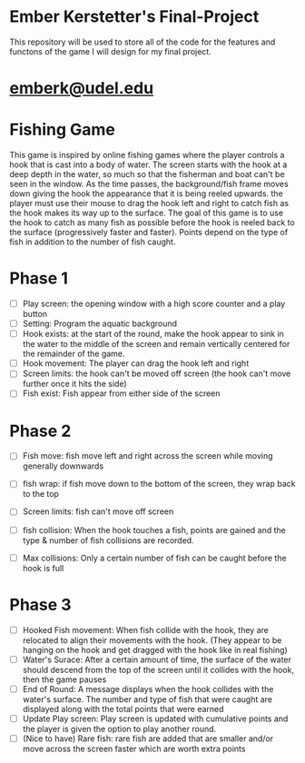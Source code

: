 # Ember Kerstetter's Final-Project
This repository will be used to store all of the code for the features and functons of the game I will design for my final project.
# emberk@udel.edu

# Fishing Game
This game is inspired by online fishing games where the player controls a hook that is cast into a body of water. The screen starts
with the hook at a deep depth in the water, so much so that the fisherman and boat can't be seen in the window. As the time passes, 
the background/fish frame moves down giving the hook the appearance that it is being reeled upwards. the player must use their mouse
to drag the hook left and right to catch fish as the hook makes its way up to the surface. The goal of this game is to use the hook to
catch as many fish as possible before the hook is reeled back to the surface (progressively faster and faster). Points depend on the 
type of fish in addition to the number of fish caught.

# Phase 1
- [ ] Play screen: the opening window with a high score counter and a play button
- [ ] Setting: Program the aquatic background
- [ ] Hook exists: at the start of the round, make the hook appear to sink in the water to the middle
  of the screen and remain vertically centered for the remainder of the game.
- [ ] Hook movement: The player can drag the hook left and right
- [ ] Screen limits: the hook can't be moved off screen (the hook can't move further once it hits the side)
- [ ] Fish exist: Fish appear from either side of the screen

# Phase 2
- [ ] Fish move: fish move left and right across the screen while moving generally downwards
- [ ] fish wrap: if fish move down to the bottom of the screen, they wrap back to the top
- [ ] Screen limits: fish can't move off screen
- [ ] fish collision: When the hook touches a fish, points are gained and the type & number of fish collisions are recorded.
- [ ] Max collisions: Only a certain number of fish can be caught before the hook is full


# Phase 3
- [ ] Hooked Fish movement: When fish collide with the hook, they are relocated to align their movements with the hook.
  (They appear to be hanging on the hook and get dragged with the hook like in real fishing)
- [ ] Water's Surace: After a certain amount of time, the surface of the water should descend from the top of the screen until it
  collides with the hook, then the game pauses
- [ ] End of Round: A message displays when the hook collides with the water's surface. The number and type of fish that were caught are
  displayed along with the total points that were earned
- [ ] Update Play screen: Play screen is updated with cumulative points and the player is given the option to play another round.
- [ ] (Nice to have) Rare fish: rare fish are added that are smaller and/or move across the screen faster which are worth extra points
